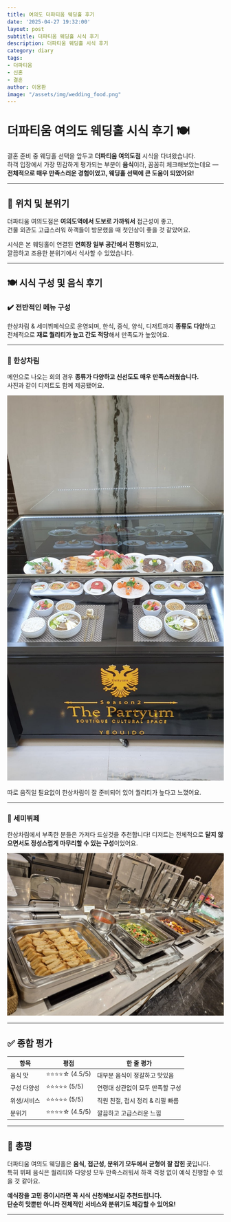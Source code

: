 ```yaml
---
title: 여의도 더파티움 웨딩홀 후기
date: '2025-04-27 19:32:00'
layout: post
subtitle: 더파티움 웨딩홀 시식 후기
description: 더파티움 웨딩홀 시식 후기
category: diary
tags:
- 더파티움
- 신혼
- 결혼
author: 이용환
image: "/assets/img/wedding_food.png"
---
```


# 더파티움 여의도 웨딩홀 시식 후기 🍽️

결혼 준비 중 웨딩홀 선택을 앞두고 **더파티움 여의도점** 시식을 다녀왔습니다.  
하객 입장에서 가장 민감하게 평가되는 부분이 **음식**이라, 꼼꼼히 체크해보았는데요 —  
**전체적으로 매우 만족스러운 경험이었고, 웨딩홀 선택에 큰 도움이 되었어요!**

---

## 📍 위치 및 분위기

더파티움 여의도점은 **여의도역에서 도보로 가까워서** 접근성이 좋고,  
건물 외관도 고급스러워 하객들이 방문했을 때 첫인상이 좋을 것 같았어요.  

시식은 본 웨딩홀이 연결된 **연회장 일부 공간에서 진행**되었고,  
깔끔하고 조용한 분위기에서 식사할 수 있었습니다.

---

## 🍽️ 시식 구성 및 음식 후기

### ✔️ 전반적인 메뉴 구성
한상차림 & 세미뷔페식으로 운영되며, 한식, 중식, 양식, 디저트까지 **종류도 다양**하고  
전체적으로 **재료 퀄리티가 높고 간도 적당**해서 만족도가 높았어요.

---

### 🍣 한상차림

메인으로 나오는 회의 경우 **종류가 다양하고 신선도도 매우 만족스러웠습니다.**  
사진과 같이 디저트도 함께 제공됐어요.

![한상차림](/assets/img/wedding_food.png)

따로 움직일 필요없이 한상차림이 잘 준비되어 있어 퀄리티가 높다고 느꼈어요.

---

### 🍰 세미뷔페

한상차림에서 부족한 분들은 가져다 드실것을 추천합니다!
디저트는 전체적으로 **달지 않으면서도 정성스럽게 마무리할 수 있는 구성**이었어요.  

![세미뷔페 코너](/assets/img/semi_food.png)

---

## ✅ 종합 평가

| 항목         | 평점     | 한 줄 평가 |
|--------------|----------|-------------|
| 음식 맛      | ⭐️⭐️⭐️⭐️☆ (4.5/5) | 대부분 음식이 정갈하고 맛있음 |
| 구성 다양성  | ⭐️⭐️⭐️⭐️⭐️ (5/5) | 연령대 상관없이 모두 만족할 구성 |
| 위생/서비스 | ⭐️⭐️⭐️⭐️⭐️ (5/5) | 직원 친절, 접시 정리 & 리필 빠름 |
| 분위기       | ⭐️⭐️⭐️⭐️☆ (4.5/5) | 깔끔하고 고급스러운 느낌 |

---

## 💬 총평

더파티움 여의도 웨딩홀은 **음식, 접근성, 분위기 모두에서 균형이 잘 잡힌 곳**입니다.  
특히 뷔페 음식은 퀄리티와 다양성 모두 만족스러워서 하객 걱정 없이 예식 진행할 수 있을 것 같아요.

**예식장을 고민 중이시라면 꼭 시식 신청해보시길 추천드립니다.  
단순히 맛뿐만 아니라 전체적인 서비스와 분위기도 체감할 수 있어요!**

---